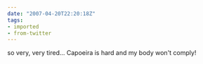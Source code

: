 ```yaml
---
date: "2007-04-20T22:20:18Z"
tags:
- imported
- from-twitter
---
```

so very, very tired... Capoeira is hard and my body won't comply!
